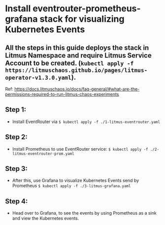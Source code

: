 
# Install eventrouter-prometheus-grafana stack for visualizing Kubernetes Events

## All the steps in this guide deploys the stack in Litmus Namespace and require Litmus Service Account to be created. (`kubectl apply -f https://litmuschaos.github.io/pages/litmus-operator-v1.3.0.yaml`). 
Ref: https://docs.litmuschaos.io/docs/faq-general/#what-are-the-permissions-required-to-run-litmus-chaos-experiments


## Step 1:

- Install EventRouter via 
    `$ kubectl apply -f ./1-litmus-eventrouter.yaml`

## Step 2:

- Install Prometheus to use EventRouter service:
    `$ kubectl apply -f ./2-litmus-eventrouter-prom.yaml`

## Step 3:

- After this, use Grafana to visualize Kubernetes Events send by Prometheus
    `$ kubectl apply -f ./3-litmus-grafana.yaml`

## Step 4:

- Head over to Grafana, to see the events by using Prometheus as a sink and view the Kubernetes events.